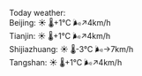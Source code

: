 Today weather:  
Beijing: ☀️   🌡️+1°C 🌬️↗4km/h  
Tianjin: ☀️   🌡️+1°C 🌬️↗4km/h  
Shijiazhuang: ☀️   🌡️-3°C 🌬️→7km/h  
Tangshan: ☀️   🌡️+1°C 🌬️↗4km/h  
